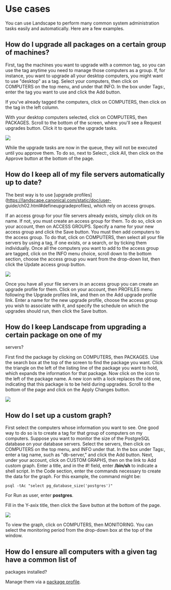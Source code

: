 

# Use cases

You can use Landscape to perform many common system administration tasks
easily and automatically. Here are a few examples.

## How do I upgrade all packages on a certain group of machines?

First, tag the machines you want to upgrade with a common tag, so you can use
the tag anytime you need to manage those computers as a group. If, for
instance, you want to upgrade all your desktop computers, you might want to
use "desktop" as a tag. Select your computers, then click on COMPUTERS on the
top menu, and under that INFO. In the box under Tags:, enter the tag you want
to use and click the Add button.

If you've already tagged the computers, click on COMPUTERS, then click on the
tag in the left column.

With your desktop computers selected, click on COMPUTERS, then PACKAGES.
Scroll to the bottom of the screen, where you'll see a Request upgrades
button. Click it to queue the upgrade tasks.

![](Chapter%C2%A08.%C2%A0Use%20cases_files/usecases1.png)

While the upgrade tasks are now in the queue, they will not be executed until
you approve them. To do so, next to Select:, click All, then click on the
Approve button at the bottom of the page.

## How do I keep all of my file servers automatically up to date?

The best way is to use [upgrade
profiles](https://landscape.canonical.com/static/doc/user-
guide/ch02.html#defineupgradeprofiles), which rely on access groups.

If an access group for your file servers already exists, simply click on its
name. If not, you must create an access group for them. To do so, click on
your account, then on ACCESS GROUPS. Specify a name for your new access group
and click the Save button. You must then add computers to the access group. To
do that, click on COMPUTERS, then select all your file servers by using a tag,
if one exists, or a search, or by ticking them individually. Once all the
computers you want to add to the access group are tagged, click on the INFO
menu choice, scroll down to the bottom section, choose the access group you
want from the drop-down list, then click the Update access group button.

![](Chapter%C2%A08.%C2%A0Use%20cases_files/accessgroups4.png)

Once you have all your file servers in an access group you can create an
upgrade profile for them. Click on your account, then PROFILES menu following
the  Upgrade profiles link, and then on the Add upgrade profile link. Enter a
name for the new upgrade profile, choose the access group you wish to
associate with it, and specify the schedule on which the upgrades should run,
then click the Save button.

## How do I keep Landscape from upgrading a certain package on one of my
servers?

First find the package by clicking on COMPUTERS, then PACKAGES. Use the search
box at the top of the screen to find the package you want. Click the triangle
on the left of the listing line of the package you want to hold, which expands
the information for that package. Now click on the icon to the left of the
package name. A new icon with a lock replaces the old one, indicating that
this package is to be held during upgrades. Scroll to the bottom of the page
and click on the Apply Changes button.

![](Chapter%C2%A08.%C2%A0Use%20cases_files/usecases2.png)

## How do I set up a custom graph?

First select the computers whose information you want to see. One good way to
do so is to create a tag for that group of computers on my computers. Suppose
you want to monitor the size of the PostgreSQL database on your database
servers. Select the servers, then click on COMPUTERS on the top menu, and INFO
under that. In the box under Tags:, enter a tag name, such as "db-server," and
click the Add button. Next, under your account, click on CUSTOM GRAPHS, then
on the link to Add custom graph. Enter a title, and in the #! field, enter
**/bin/sh** to indicate a shell script. In the Code section, enter the
commands necessary to create the data for the graph. For this example, the
command might be:

```
psql -tAc "select pg_database_size('postgres')"
```

For Run as user, enter **postgres**.

Fill in the Y-axix title, then click the Save button at the bottom of the
page.

![](Chapter%C2%A08.%C2%A0Use%20cases_files/usecases3.png)

To view the graph, click on COMPUTERS, then MONITORING. You can select the
monitoring period from the drop-down box at the top of the window.

## How do I ensure all computers with a given tag have a common list of
packages installed?

Manage them via a [package profile](./ch07.html#definepp).

  
